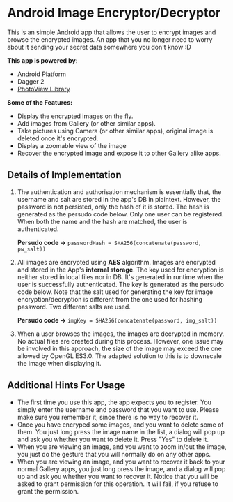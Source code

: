 # Android Image Encryptor/Decryptor

This is an simple Android app that allows the user to encrypt images and browse the encrypted images. An app that you no longer need to worry about it sending your secret data somewhere you don't know :D

**This app is powered by**:

- Android Platform
- Dagger 2
- <a href="https://github.com/chrisbanes/PhotoView" target="_blank">PhotoView Library</a>

**Some of the Features:**

- Display the encrypted images on the fly.
- Add images from Gallery (or other similar apps).
- Take pictures using Camera (or other similar apps), original image is deleted once it's encrypted.
- Display a zoomable view of the image
- Recover the encrypted image and expose it to other Gallery alike apps.

## Details of Implementation

1. The authentication and authorisation mechanism is essentially that, the username and salt are stored in the app's DB in plaintext. However, the password is not persisted, only the hash of it is stored. The hash is generated as the persudo code below. Only one user can be registered. When both the name and the hash are matched, the user is authenticated.

   **Persudo code ->** `passwordHash = SHA256(concatenate(password, pw_salt))`

2. All images are encrypted using **AES** algorithm. Images are encrypted and stored in the App's **internal storage**. The key used for encryption is neither stored in local files nor in DB. It's generated in runtime when the user is successfully authenticated. The key is generated as the persudo code below. Note that the salt used for generating the key for image encryption/decryption is different from the one used for hashing password. Two different salts are used.

   **Persudo code ->** `imgKey = SHA256(concatenate(password, img_salt))`

3. When a user browses the images, the images are decrypted in memory. No actual files are created during this process. However, one issue may be involved in this approach, the size of the image may exceed the one allowed by OpenGL ES3.0. The adapted solution to this is to downscale the image when displaying it.

## Additional Hints For Usage

- The first time you use this app, the app expects you to register. You simply enter the username and password that you want to use. Please make sure you remember it, since there is no way to recover it.
- Once you have encryped some images, and you want to delete some of them. You just long press the image name in the list, a dialog will pop up and ask you whether you want to delete it. Press "Yes" to delete it.
- When you are viewing an image, and you want to zoom in/out the image, you just do the gesture that you will normally do on any other apps.
- When you are viewing an image, and you want to recover it back to your normal Gallery apps, you just long press the image, and a dialog will pop up and ask you whether you want to recover it. Notice that you will be asked to grant permission for this operation. It will fail, if you refuse to grant the permission.
